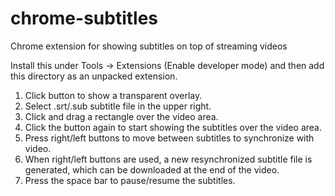 chrome-subtitles
================

Chrome extension for showing subtitles on top of streaming videos

Install this under Tools -> Extensions (Enable developer mode) and then add this directory as an unpacked extension.

1. Click button to show a transparent overlay.
2. Select .srt/.sub subtitle file in the upper right.
3. Click and drag a rectangle over the video area.
4. Click the button again to start showing the subtitles over the video area.
5. Press right/left buttons to move between subtitles to synchronize with video.
6. When right/left buttons are used, a new resynchronized subtitle file is generated, which can be downloaded at the end of the video. 
7. Press the space bar to pause/resume the subtitles.
